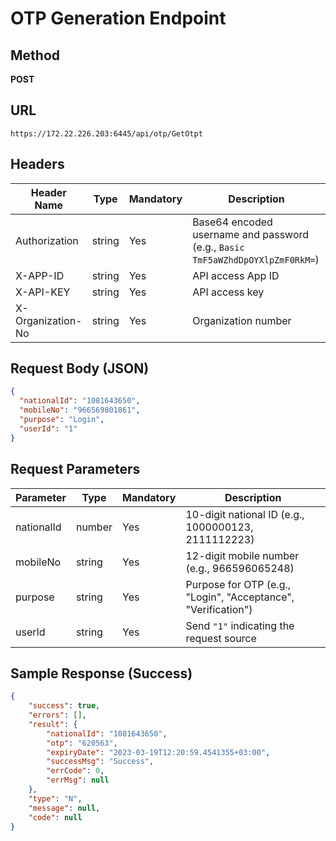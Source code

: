 # OTP Generation Endpoint

## Method
**POST**

## URL
```
https://172.22.226.203:6445/api/otp/GetOtpt
```

## Headers
| Header Name       | Type   | Mandatory | Description |
|------------------|--------|-----------|-------------|
| Authorization    | string | Yes       | Base64 encoded username and password (e.g., `Basic TmF5aWZhdDpOYXlpZmF0RkM=`) |
| X-APP-ID        | string | Yes       | API access App ID |
| X-API-KEY       | string | Yes       | API access key |
| X-Organization-No | string | Yes     | Organization number |

## Request Body (JSON)
```json
{
  "nationalId": "1081643650",
  "mobileNo": "966569801861",
  "purpose": "Login",
  "userId": "1"
}
```

## Request Parameters
| Parameter  | Type   | Mandatory | Description |
|------------|--------|-----------|-------------|
| nationalId | number | Yes       | 10-digit national ID (e.g., 1000000123, 2111112223) |
| mobileNo   | string | Yes       | 12-digit mobile number (e.g., 966596065248) |
| purpose    | string | Yes       | Purpose for OTP (e.g., "Login", "Acceptance", "Verification") |
| userId     | string | Yes       | Send `"1"` indicating the request source |

## Sample Response (Success)
```json
{
    "success": true,
    "errors": [],
    "result": {
        "nationalId": "1081643650",
        "otp": "620563",
        "expiryDate": "2023-03-19T12:20:59.4541355+03:00",
        "successMsg": "Success",
        "errCode": 0,
        "errMsg": null
    },
    "type": "N",
    "message": null,
    "code": null
}
```
